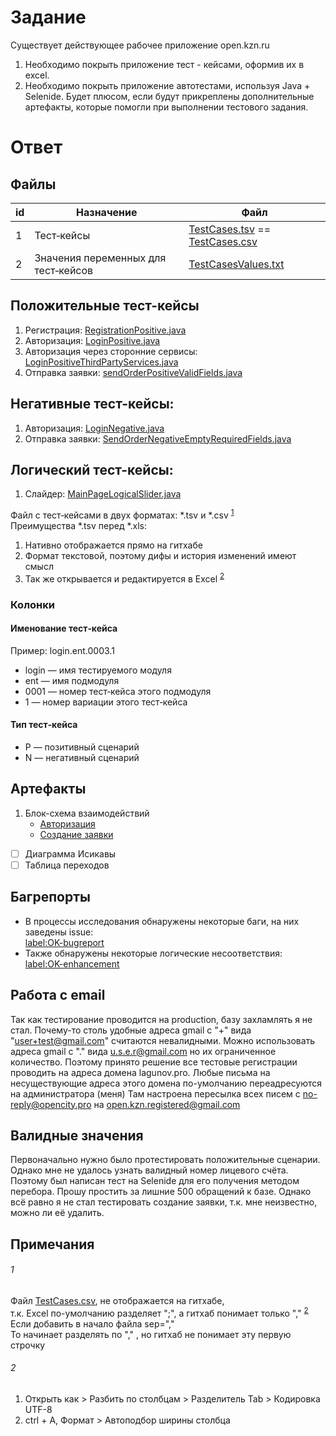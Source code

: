 # Задание
Существует действующее рабочее приложение open.kzn.ru

1. Необходимо покрыть приложение тест - кейсами, оформив их в excel.
2. Необходимо покрыть приложение автотестами, используя Java + Selenide.
Будет плюсом, если будут прикреплены дополнительные артефакты, которые помогли при выполнении тестового задания.

# Ответ

## Файлы
 
 | id        | Назначение           | Файл  |
| ------------- |-------------| -----|
| 1       | Тест‑кейсы  | [TestCases.tsv](TestCases.tsv) == [TestCases.сsv](TestCases.сsv) |
| 2    | Значения переменных для тест‑кейсов      |   [TestCasesValues.txt](TestCasesValues.txt) |

## Положительные тест-кейсы
1. Регистрация: [RegistrationPositive.java](/src/test/java/ru/open/kzn/autotests/LoginPositive.java)
2. Авторизация: [LoginPositive.java](/src/test/java/ru/open/kzn/autotests/LoginPositive.java)
3. Авторизация через сторонние сервисы: [LoginPositiveThirdPartyServices.java](/src/test/java/ru/open/kzn/autotests/LoginPositiveThirdPartyServices.java)
4. Отправка заявки: [sendOrderPositiveValidFields.java](/src/test/java/ru/open/kzn/autotests/sendOrderPositiveValidFields.java)

## Негативные тест-кейсы:
1. Авторизация: [LoginNegative.java](/src/test/java/ru/open/kzn/autotests/LoginNegative.java)
2. Отправка заявки: [SendOrderNegativeEmptyRequiredFields.java](/src/test/java/ru/open/kzn/autotests/SendOrderNegativeEmptyRequiredFields.java)

## Логический тест-кейсы: 
1. Слайдер: [MainPageLogicalSlider.java](/src/test/java/ru/open/kzn/autotests/MainPageLogicalSlider.java)


Файл с тест‑кейсами в двух форматах: *.tsv и *.csv <sup>[1](https://github.com/Lagunov-PRO/TT_OK/blob/master/README.md#1)</sup> <br>
Преимущества *.tsv перед *.xls:
1. Нативно отображается прямо на гитхабе
2. Формат текстовой, поэтому дифы и история изменений имеют смысл
3. Так же открывается и редактируется в Excel <sup>[2](https://github.com/Lagunov-PRO/TT_OK/blob/master/README.md#2)</sup>

### Колонки
#### Именование 	тест‑кейса
Пример: login.ent.0003.1
* login — имя тестируемого модуля
* ent — имя подмодуля
* 0001 — номер 	тест‑кейса этого подмодуля
* 1 — номер вариации этого 	тест‑кейса
#### Тип 	тест‑кейса
* P — позитивный сценарий
* N — негативный сценарий

## Артефакты
1. Блок-схема взаимодействий
      - [Авторизация](/TestCasesArtifacts/login.mindnode/QuickLook/Preview.jpg)
      - [Создание заявки](/TestCasesArtifacts/order.mindnode/QuickLook/Preview.jpg)
- [ ] Диаграмма Исикавы
- [ ] Таблица переходов

## Багрепорты
* В процессы исследования обнаружены некоторые баги, на них заведены issue:<br>
[label:OK-bugreport](https://github.com/Lagunov-PRO/TT_OK/issues?q=is%3Aissue+is%3Aopen+label%3AOK-bugreport)<br>
* Также обнаружены некоторые логические несоответствия:<br>
[label:OK-enhancement](https://github.com/Lagunov-PRO/TT_OK/issues?q=is%3Aissue+is%3Aopen+label%3AOK-enhancement)

## Работа с email
Так как тестирование проводится на production, базу захламлять я не стал.
Почему-то столь удобные адреса gmail с "+" вида "user+test@gmail.com" считаются невалидными.
Можно использовать адреса gmail с "." вида u.s.e.r@gmail.com но их ограниченное количество.
Поэтому принято решение все тестовые регистрации проводить на адреса домена lagunov.pro.
Любые письма на несуществующие адреса этого домена по-умолчанию переадресуются на администратора (меня)
Там настроена пересылка всех писем с no-reply@opencity.pro на open.kzn.registered@gmail.com

## Валидные значения
Первоначально нужно было протестировать положительные сценарии. Однако мне не удалось узнать валидный номер лицевого счёта.
Поэтому был написан тест на Selenide для его получения методом перебора. Прошу простить за лишние 500 обращений к базе.
Однако всё равно я не стал тестировать создание заявки, т.к. мне неизвестно, можно ли её удалить.

## Примечания
###### 1
Файл [TestCases.csv](TestCases.csv), не отображается на гитхабе, <br>
т.к. Excel по-умолчанию разделяет ";", а гитхаб понимает только "," <sup>[2](https://github.com/Lagunov-PRO/TT_OK/blob/master/README.md#1)</sup> <br>
Если добавить в начало файла sep="," <br>
То начинает разделять по "," , но гитхаб не понимает эту первую строчку

###### 2
1. Открыть как > Разбить по столбцам > Разделитель Tab > Кодировка UTF-8
2. ctrl + A, Формат > Автоподбор ширины столбца



            
